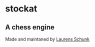 # stockat
## A chess engine

Made and maintaned by [Laurens Schunk](https://laurensdschunk.github.io/)